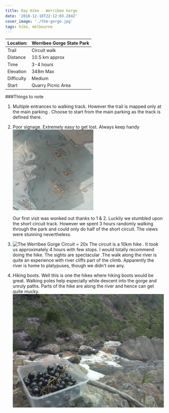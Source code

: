```yaml
---
title: Day Hike - Werribee Gorge
date: '2018-12-18T22:12:03.284Z'
cover_image: './the-gorge.jpg'
tags: hike, melbourne
---
```


| Location:  | Werribee Gorge State Park |
| ---------- | ------------------------- |
| Trail      | Circuit walk              |
| Distance   | 10.5 km approx            |
| Time       | 3-4 hours                 |
| Elevation  | 348m Max                  |
| Difficulty | Medium                    |
| Start      | Quarry Picnic Area        |

###Things to note

1. Multiple entrances to walking track. However the trail is mapped only at the main parking . Choose to start from the main parking as the track is defined there.

2. Poor signage. Extremely easy to get lost. Always keep handy
   <img src="circuit-map.jpg" width="256" height="256" title="Github Logo">

   Our first visit was wonked out thanks to 1 & 2.
   Luckily we stumbled upon the short circuit track. However we spent 3 hours randomly walking through the park and could only do half of the short circuit. The views were stunning nevertheless.

3. ![The Werribee Gorge Circuit = 20x](./the-gorge.jpg) The circuit is a 10km hike . It took us approximately 4 hours with few stops. I would totally recommend doing the hike. The sights are spectacular .The walk along the river is quite an experience with river cliffs part of the climb. Apparently the river is home to platypuses, though we didn't see any.

4. Hiking boots. Well this is one the hikes where hiking boots would be great. Walking poles help especially while descent into the gorge and unruly paths. Parts of the hike are along the river and hence can get quite mucky.![Relax](./snack.jpg)
